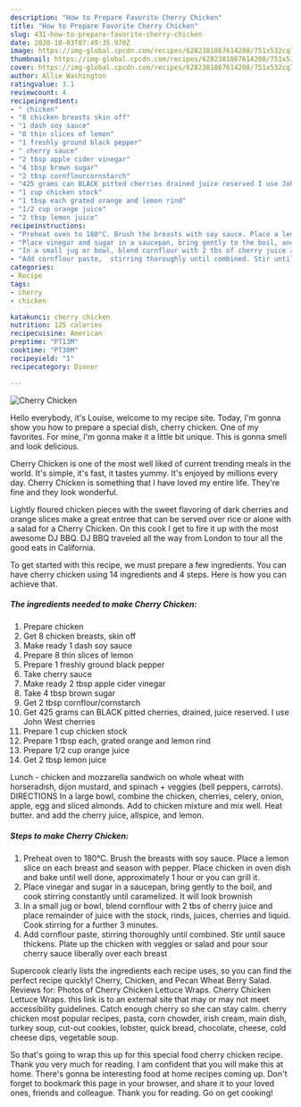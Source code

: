 ```yaml
---
description: "How to Prepare Favorite Cherry Chicken"
title: "How to Prepare Favorite Cherry Chicken"
slug: 431-how-to-prepare-favorite-cherry-chicken
date: 2020-10-03T07:49:35.970Z
image: https://img-global.cpcdn.com/recipes/6282381867614208/751x532cq70/cherry-chicken-recipe-main-photo.jpg
thumbnail: https://img-global.cpcdn.com/recipes/6282381867614208/751x532cq70/cherry-chicken-recipe-main-photo.jpg
cover: https://img-global.cpcdn.com/recipes/6282381867614208/751x532cq70/cherry-chicken-recipe-main-photo.jpg
author: Allie Washington
ratingvalue: 3.1
reviewcount: 4
recipeingredient:
- " chicken"
- "8 chicken breasts skin off"
- "1 dash soy sauce"
- "8 thin slices of lemon"
- "1 freshly ground black pepper"
- " cherry sauce"
- "2 tbsp apple cider vinegar"
- "4 tbsp brown sugar"
- "2 tbsp cornflourcornstarch"
- "425 grams can BLACK pitted cherries drained juice reserved I use John West cherries"
- "1 cup chicken stock"
- "1 tbsp each grated orange and lemon rind"
- "1/2 cup orange juice"
- "2 tbsp lemon juice"
recipeinstructions:
- "Preheat oven to 180°C. Brush the breasts with soy sauce. Place a lemon slice on each breast and season with pepper. Place chicken in oven dish and bake until well done, approximately 1 hour or you can grill it."
- "Place vinegar and sugar in a saucepan, bring gently to the boil, and cook stirring constantly until caramelized. It will look brownish"
- "In a small jug or bowl, blend cornflour with 2 tbs of cherry juice and place remainder of juice with the stock, rinds, juices, cherries and liquid.  Cook stirring for a further 3 minutes."
- "Add cornflour paste,  stirring thoroughly until combined. Stir until sauce thickens. Plate up the chicken with veggies or salad and pour sour cherry sauce liberally over each breast"
categories:
- Recipe
tags:
- cherry
- chicken

katakunci: cherry chicken 
nutrition: 125 calories
recipecuisine: American
preptime: "PT13M"
cooktime: "PT30M"
recipeyield: "1"
recipecategory: Dinner

---
```



![Cherry Chicken](https://img-global.cpcdn.com/recipes/6282381867614208/751x532cq70/cherry-chicken-recipe-main-photo.jpg)

Hello everybody, it's Louise, welcome to my recipe site. Today, I'm gonna show you how to prepare a special dish, cherry chicken. One of my favorites. For mine, I'm gonna make it a little bit unique. This is gonna smell and look delicious.

Cherry Chicken is one of the most well liked of current trending meals in the world. It's simple, it's fast, it tastes yummy. It's enjoyed by millions every day. Cherry Chicken is something that I have loved my entire life. They're fine and they look wonderful.

Lightly floured chicken pieces with the sweet flavoring of dark cherries and orange slices make a great entree that can be served over rice or alone with a salad for a Cherry Chicken. On this cook I get to fire it up with the most awesome DJ BBQ. DJ BBQ traveled all the way from London to tour all the good eats in California.


To get started with this recipe, we must prepare a few ingredients. You can have cherry chicken using 14 ingredients and 4 steps. Here is how you can achieve that.

<!--inarticleads1-->

##### The ingredients needed to make Cherry Chicken:

1. Prepare  chicken
1. Get 8 chicken breasts, skin off
1. Make ready 1 dash soy sauce
1. Prepare 8 thin slices of lemon
1. Prepare 1 freshly ground black pepper
1. Take  cherry sauce
1. Make ready 2 tbsp apple cider vinegar
1. Take 4 tbsp brown sugar
1. Get 2 tbsp cornflour/cornstarch
1. Get 425 grams can BLACK pitted cherries, drained, juice reserved. I use John West cherries
1. Prepare 1 cup chicken stock
1. Prepare 1 tbsp each, grated orange and lemon rind
1. Prepare 1/2 cup orange juice
1. Get 2 tbsp lemon juice


Lunch - chicken and mozzarella sandwich on whole wheat with horseradish, dijon mustard, and spinach + veggies (bell peppers, carrots). DIRECTIONS In a large bowl, combine the chicken, cherries, celery, onion, apple, egg and sliced almonds. Add to chicken mixture and mix well. Heat butter. and add the cherry juice, allspice, and lemon. 

<!--inarticleads2-->

##### Steps to make Cherry Chicken:

1. Preheat oven to 180°C. Brush the breasts with soy sauce. Place a lemon slice on each breast and season with pepper. Place chicken in oven dish and bake until well done, approximately 1 hour or you can grill it.
1. Place vinegar and sugar in a saucepan, bring gently to the boil, and cook stirring constantly until caramelized. It will look brownish
1. In a small jug or bowl, blend cornflour with 2 tbs of cherry juice and place remainder of juice with the stock, rinds, juices, cherries and liquid.  Cook stirring for a further 3 minutes.
1. Add cornflour paste,  stirring thoroughly until combined. Stir until sauce thickens. Plate up the chicken with veggies or salad and pour sour cherry sauce liberally over each breast


Supercook clearly lists the ingredients each recipe uses, so you can find the perfect recipe quickly! Cherry, Chicken, and Pecan Wheat Berry Salad. Reviews for: Photos of Cherry Chicken Lettuce Wraps. Cherry Chicken Lettuce Wraps. this link is to an external site that may or may not meet accessibility guidelines. Catch enough cherry so she can stay calm. cherry chicken most popular recipes, pasta, corn chowder, irish cream, main dish, turkey soup, cut-out cookies, lobster, quick bread, chocolate, cheese, cold cheese dips, vegetable soup. 

So that's going to wrap this up for this special food cherry chicken recipe. Thank you very much for reading. I am confident that you will make this at home. There's gonna be interesting food at home recipes coming up. Don't forget to bookmark this page in your browser, and share it to your loved ones, friends and colleague. Thank you for reading. Go on get cooking!
